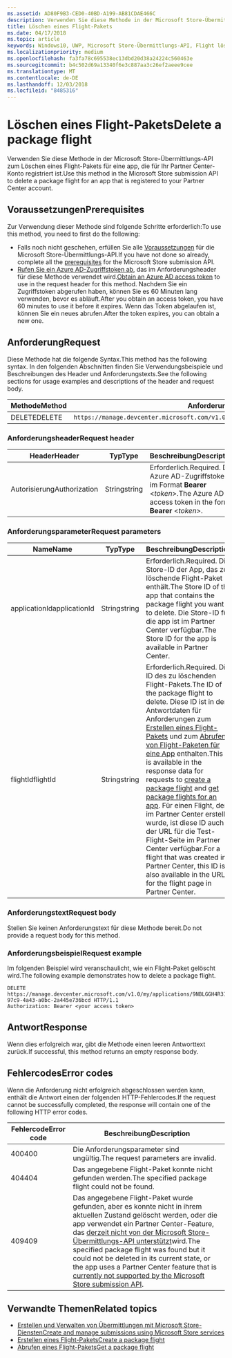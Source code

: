 ```yaml
---
ms.assetid: AD80F9B3-CED0-40BD-A199-AB81CDAE466C
description: Verwenden Sie diese Methode in der Microsoft Store-Übermittlungs-API zum Löschen eines Flight-Pakets für eine app, die für Ihr Partner Center-Konto registriert ist.
title: Löschen eines Flight-Pakets
ms.date: 04/17/2018
ms.topic: article
keywords: Windows10, UWP, Microsoft Store-Übermittlungs-API, Flight löschen
ms.localizationpriority: medium
ms.openlocfilehash: fa3fa78c695538ec13dbd20d38a24224c560463e
ms.sourcegitcommit: b4c502d69a13340f6e3c887aa3c26ef2aeee9cee
ms.translationtype: MT
ms.contentlocale: de-DE
ms.lasthandoff: 12/03/2018
ms.locfileid: "8485316"
---
```

# <a name="delete-a-package-flight"></a><span data-ttu-id="5b323-104">Löschen eines Flight-Pakets</span><span class="sxs-lookup"><span data-stu-id="5b323-104">Delete a package flight</span></span>

<span data-ttu-id="5b323-105">Verwenden Sie diese Methode in der Microsoft Store-Übermittlungs-API zum Löschen eines Flight-Pakets für eine app, die für Ihr Partner Center-Konto registriert ist.</span><span class="sxs-lookup"><span data-stu-id="5b323-105">Use this method in the Microsoft Store submission API to delete a package flight for an app that is registered to your Partner Center account.</span></span>


## <a name="prerequisites"></a><span data-ttu-id="5b323-106">Voraussetzungen</span><span class="sxs-lookup"><span data-stu-id="5b323-106">Prerequisites</span></span>

<span data-ttu-id="5b323-107">Zur Verwendung dieser Methode sind folgende Schritte erforderlich:</span><span class="sxs-lookup"><span data-stu-id="5b323-107">To use this method, you need to first do the following:</span></span>

* <span data-ttu-id="5b323-108">Falls noch nicht geschehen, erfüllen Sie alle [Voraussetzungen](create-and-manage-submissions-using-windows-store-services.md#prerequisites) für die Microsoft Store-Übermittlungs-API.</span><span class="sxs-lookup"><span data-stu-id="5b323-108">If you have not done so already, complete all the [prerequisites](create-and-manage-submissions-using-windows-store-services.md#prerequisites) for the Microsoft Store submission API.</span></span>
* <span data-ttu-id="5b323-109">[Rufen Sie ein Azure AD-Zugriffstoken ab](create-and-manage-submissions-using-windows-store-services.md#obtain-an-azure-ad-access-token), das im Anforderungsheader für diese Methode verwendet wird.</span><span class="sxs-lookup"><span data-stu-id="5b323-109">[Obtain an Azure AD access token](create-and-manage-submissions-using-windows-store-services.md#obtain-an-azure-ad-access-token) to use in the request header for this method.</span></span> <span data-ttu-id="5b323-110">Nachdem Sie ein Zugriffstoken abgerufen haben, können Sie es 60 Minuten lang verwenden, bevor es abläuft.</span><span class="sxs-lookup"><span data-stu-id="5b323-110">After you obtain an access token, you have 60 minutes to use it before it expires.</span></span> <span data-ttu-id="5b323-111">Wenn das Token abgelaufen ist, können Sie ein neues abrufen.</span><span class="sxs-lookup"><span data-stu-id="5b323-111">After the token expires, you can obtain a new one.</span></span>

## <a name="request"></a><span data-ttu-id="5b323-112">Anforderung</span><span class="sxs-lookup"><span data-stu-id="5b323-112">Request</span></span>

<span data-ttu-id="5b323-113">Diese Methode hat die folgende Syntax.</span><span class="sxs-lookup"><span data-stu-id="5b323-113">This method has the following syntax.</span></span> <span data-ttu-id="5b323-114">In den folgenden Abschnitten finden Sie Verwendungsbeispiele und Beschreibungen des Header und Anforderungstexts.</span><span class="sxs-lookup"><span data-stu-id="5b323-114">See the following sections for usage examples and descriptions of the header and request body.</span></span>

| <span data-ttu-id="5b323-115">Methode</span><span class="sxs-lookup"><span data-stu-id="5b323-115">Method</span></span> | <span data-ttu-id="5b323-116">Anforderungs-URI</span><span class="sxs-lookup"><span data-stu-id="5b323-116">Request URI</span></span>                                                      |
|--------|------------------------------------------------------------------|
| <span data-ttu-id="5b323-117">DELETE</span><span class="sxs-lookup"><span data-stu-id="5b323-117">DELETE</span></span>    | ```https://manage.devcenter.microsoft.com/v1.0/my/applications/{applicationId}/flights/{flightId}``` |


### <a name="request-header"></a><span data-ttu-id="5b323-118">Anforderungsheader</span><span class="sxs-lookup"><span data-stu-id="5b323-118">Request header</span></span>

| <span data-ttu-id="5b323-119">Header</span><span class="sxs-lookup"><span data-stu-id="5b323-119">Header</span></span>        | <span data-ttu-id="5b323-120">Typ</span><span class="sxs-lookup"><span data-stu-id="5b323-120">Type</span></span>   | <span data-ttu-id="5b323-121">Beschreibung</span><span class="sxs-lookup"><span data-stu-id="5b323-121">Description</span></span>                                                                 |
|---------------|--------|-----------------------------------------------------------------------------|
| <span data-ttu-id="5b323-122">Autorisierung</span><span class="sxs-lookup"><span data-stu-id="5b323-122">Authorization</span></span> | <span data-ttu-id="5b323-123">String</span><span class="sxs-lookup"><span data-stu-id="5b323-123">string</span></span> | <span data-ttu-id="5b323-124">Erforderlich.</span><span class="sxs-lookup"><span data-stu-id="5b323-124">Required.</span></span> <span data-ttu-id="5b323-125">Das Azure AD-Zugriffstoken im Format **Bearer** &lt;*token*&gt;.</span><span class="sxs-lookup"><span data-stu-id="5b323-125">The Azure AD access token in the form **Bearer** &lt;*token*&gt;.</span></span> |


### <a name="request-parameters"></a><span data-ttu-id="5b323-126">Anforderungsparameter</span><span class="sxs-lookup"><span data-stu-id="5b323-126">Request parameters</span></span>

| <span data-ttu-id="5b323-127">Name</span><span class="sxs-lookup"><span data-stu-id="5b323-127">Name</span></span>        | <span data-ttu-id="5b323-128">Typ</span><span class="sxs-lookup"><span data-stu-id="5b323-128">Type</span></span>   | <span data-ttu-id="5b323-129">Beschreibung</span><span class="sxs-lookup"><span data-stu-id="5b323-129">Description</span></span>                                                                 |
|---------------|--------|-----------------------------------------------------------------------------|
| <span data-ttu-id="5b323-130">applicationId</span><span class="sxs-lookup"><span data-stu-id="5b323-130">applicationId</span></span> | <span data-ttu-id="5b323-131">String</span><span class="sxs-lookup"><span data-stu-id="5b323-131">string</span></span> | <span data-ttu-id="5b323-132">Erforderlich.</span><span class="sxs-lookup"><span data-stu-id="5b323-132">Required.</span></span> <span data-ttu-id="5b323-133">Die Store-ID der App, das zu löschende Flight-Paket enthält.</span><span class="sxs-lookup"><span data-stu-id="5b323-133">The Store ID of the app that contains the package flight you want to delete.</span></span> <span data-ttu-id="5b323-134">Die Store-ID für die app ist im Partner Center verfügbar.</span><span class="sxs-lookup"><span data-stu-id="5b323-134">The Store ID for the app is available in Partner Center.</span></span>  |
| <span data-ttu-id="5b323-135">flightId</span><span class="sxs-lookup"><span data-stu-id="5b323-135">flightId</span></span> | <span data-ttu-id="5b323-136">String</span><span class="sxs-lookup"><span data-stu-id="5b323-136">string</span></span> | <span data-ttu-id="5b323-137">Erforderlich.</span><span class="sxs-lookup"><span data-stu-id="5b323-137">Required.</span></span> <span data-ttu-id="5b323-138">Die ID des zu löschenden Flight-Pakets.</span><span class="sxs-lookup"><span data-stu-id="5b323-138">The ID of the package flight to delete.</span></span> <span data-ttu-id="5b323-139">Diese ID ist in den Antwortdaten für Anforderungen zum [Erstellen eines Flight-Pakets](create-a-flight.md) und zum [Abrufen von Flight-Paketen für eine App](get-flights-for-an-app.md) enthalten.</span><span class="sxs-lookup"><span data-stu-id="5b323-139">This ID is available in the response data for requests to [create a package flight](create-a-flight.md) and [get package flights for an app](get-flights-for-an-app.md).</span></span> <span data-ttu-id="5b323-140">Für einen Flight, der im Partner Center erstellt wurde, ist diese ID auch in der URL für die Test-Flight-Seite im Partner Center verfügbar.</span><span class="sxs-lookup"><span data-stu-id="5b323-140">For a flight that was created in Partner Center, this ID is also available in the URL for the flight page in Partner Center.</span></span>  |


### <a name="request-body"></a><span data-ttu-id="5b323-141">Anforderungstext</span><span class="sxs-lookup"><span data-stu-id="5b323-141">Request body</span></span>

<span data-ttu-id="5b323-142">Stellen Sie keinen Anforderungstext für diese Methode bereit.</span><span class="sxs-lookup"><span data-stu-id="5b323-142">Do not provide a request body for this method.</span></span>


### <a name="request-example"></a><span data-ttu-id="5b323-143">Anforderungsbeispiel</span><span class="sxs-lookup"><span data-stu-id="5b323-143">Request example</span></span>

<span data-ttu-id="5b323-144">Im folgenden Beispiel wird veranschaulicht, wie ein Flight-Paket gelöscht wird.</span><span class="sxs-lookup"><span data-stu-id="5b323-144">The following example demonstrates how to delete a package flight.</span></span>

```
DELETE https://manage.devcenter.microsoft.com/v1.0/my/applications/9NBLGGH4R315/flights/43e448df-97c9-4a43-a0bc-2a445e736bcd HTTP/1.1
Authorization: Bearer <your access token>
```

## <a name="response"></a><span data-ttu-id="5b323-145">Antwort</span><span class="sxs-lookup"><span data-stu-id="5b323-145">Response</span></span>

<span data-ttu-id="5b323-146">Wenn dies erfolgreich war, gibt die Methode einen leeren Antworttext zurück.</span><span class="sxs-lookup"><span data-stu-id="5b323-146">If successful, this method returns an empty response body.</span></span>

## <a name="error-codes"></a><span data-ttu-id="5b323-147">Fehlercodes</span><span class="sxs-lookup"><span data-stu-id="5b323-147">Error codes</span></span>

<span data-ttu-id="5b323-148">Wenn die Anforderung nicht erfolgreich abgeschlossen werden kann, enthält die Antwort einen der folgenden HTTP-Fehlercodes.</span><span class="sxs-lookup"><span data-stu-id="5b323-148">If the request cannot be successfully completed, the response will contain one of the following HTTP error codes.</span></span>

| <span data-ttu-id="5b323-149">Fehlercode</span><span class="sxs-lookup"><span data-stu-id="5b323-149">Error code</span></span> |  <span data-ttu-id="5b323-150">Beschreibung</span><span class="sxs-lookup"><span data-stu-id="5b323-150">Description</span></span>                                                                                                                                                                           |
|--------|------------------|
| <span data-ttu-id="5b323-151">400</span><span class="sxs-lookup"><span data-stu-id="5b323-151">400</span></span>  | <span data-ttu-id="5b323-152">Die Anforderungsparameter sind ungültig.</span><span class="sxs-lookup"><span data-stu-id="5b323-152">The request parameters are invalid.</span></span> |
| <span data-ttu-id="5b323-153">404</span><span class="sxs-lookup"><span data-stu-id="5b323-153">404</span></span>  | <span data-ttu-id="5b323-154">Das angegebene Flight-Paket konnte nicht gefunden werden.</span><span class="sxs-lookup"><span data-stu-id="5b323-154">The specified package flight could not be found.</span></span>  |
| <span data-ttu-id="5b323-155">409</span><span class="sxs-lookup"><span data-stu-id="5b323-155">409</span></span>  | <span data-ttu-id="5b323-156">Das angegebene Flight-Paket wurde gefunden, aber es konnte nicht in ihrem aktuellen Zustand gelöscht werden, oder die app verwendet ein Partner Center-Feature, das [derzeit nicht von der Microsoft Store-Übermittlungs-API unterstützt](create-and-manage-submissions-using-windows-store-services.md#not_supported)wird.</span><span class="sxs-lookup"><span data-stu-id="5b323-156">The specified package flight was found but it could not be deleted in its current state, or the app uses a Partner Center feature that is [currently not supported by the Microsoft Store submission API](create-and-manage-submissions-using-windows-store-services.md#not_supported).</span></span> |   


## <a name="related-topics"></a><span data-ttu-id="5b323-157">Verwandte Themen</span><span class="sxs-lookup"><span data-stu-id="5b323-157">Related topics</span></span>

* [<span data-ttu-id="5b323-158">Erstellen und Verwalten von Übermittlungen mit Microsoft Store-Diensten</span><span class="sxs-lookup"><span data-stu-id="5b323-158">Create and manage submissions using Microsoft Store services</span></span>](create-and-manage-submissions-using-windows-store-services.md)
* [<span data-ttu-id="5b323-159">Erstellen eines Flight-Pakets</span><span class="sxs-lookup"><span data-stu-id="5b323-159">Create a package flight</span></span>](create-a-flight.md)
* [<span data-ttu-id="5b323-160">Abrufen eines Flight-Pakets</span><span class="sxs-lookup"><span data-stu-id="5b323-160">Get a package flight</span></span>](get-a-flight.md)
